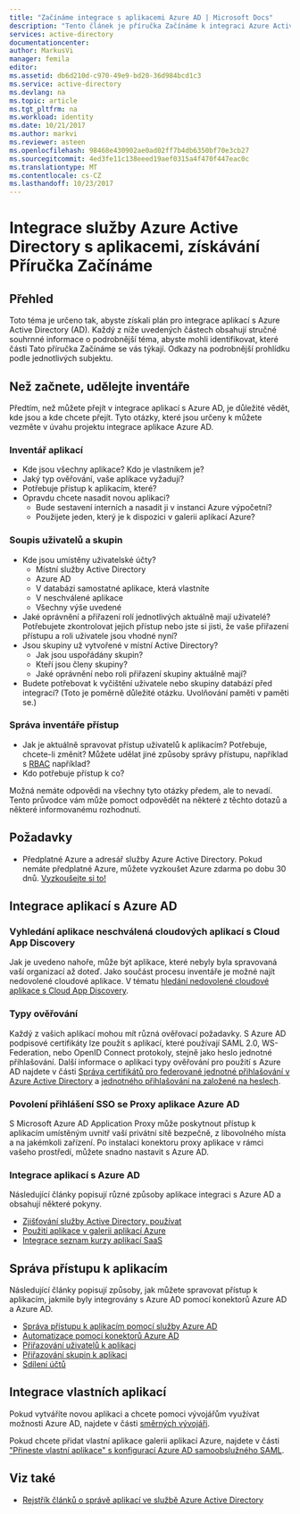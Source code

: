 ```yaml
---
title: "Začínáme integrace s aplikacemi Azure AD | Microsoft Docs"
description: "Tento článek je příručka Začínáme k integraci Azure Active Directory (AD) s místními aplikacemi a cloudových aplikací."
services: active-directory
documentationcenter: 
author: MarkusVi
manager: femila
editor: 
ms.assetid: db6d210d-c970-49e9-bd20-36d984bcd1c3
ms.service: active-directory
ms.devlang: na
ms.topic: article
ms.tgt_pltfrm: na
ms.workload: identity
ms.date: 10/21/2017
ms.author: markvi
ms.reviewer: asteen
ms.openlocfilehash: 98468e430902ae0ad02ff7b4db6350bf70e3cb27
ms.sourcegitcommit: 4ed3fe11c138eeed19aef0315a4f470f447eac0c
ms.translationtype: MT
ms.contentlocale: cs-CZ
ms.lasthandoff: 10/23/2017
---
```

# <a name="integrating-azure-active-directory-with-applications-getting-started-guide"></a>Integrace služby Azure Active Directory s aplikacemi, získávání Příručka Začínáme
## <a name="overview"></a>Přehled
Toto téma je určeno tak, abyste získali plán pro integrace aplikací s Azure Active Directory (AD). Každý z níže uvedených částech obsahují stručné souhrnné informace o podrobnější téma, abyste mohli identifikovat, které části Tato příručka Začínáme se vás týkají.  Odkazy na podrobnější prohlídku podle jednotlivých subjektu.

## <a name="before-you-begin-take-inventory"></a>Než začnete, udělejte inventáře
Předtím, než můžete přejít v integrace aplikací s Azure AD, je důležité vědět, kde jsou a kde chcete přejít.  Tyto otázky, které jsou určeny k můžete vezměte v úvahu projektu integrace aplikace Azure AD.

### <a name="application-inventory"></a>Inventář aplikací
* Kde jsou všechny aplikace? Kdo je vlastníkem je?
* Jaký typ ověřování, vaše aplikace vyžadují?
* Potřebuje přístup k aplikacím, které?
* Opravdu chcete nasadit novou aplikaci?
  * Bude sestavení interních a nasadit ji v instanci Azure výpočetní?
  * Použijete jeden, který je k dispozici v galerii aplikací Azure?

### <a name="user-and-group-inventory"></a>Soupis uživatelů a skupin
* Kde jsou umístěny uživatelské účty?
  * Místní služby Active Directory
  * Azure AD
  * V databázi samostatné aplikace, která vlastníte
  * V neschválené aplikace
  * Všechny výše uvedené
* Jaké oprávnění a přiřazení rolí jednotlivých aktuálně mají uživatelé? Potřebujete zkontrolovat jejich přístup nebo jste si jisti, že vaše přiřazení přístupu a roli uživatele jsou vhodné nyní?
* Jsou skupiny už vytvořené v místní Active Directory?
  * Jak jsou uspořádány skupin?
  * Kteří jsou členy skupiny?
  * Jaké oprávnění nebo roli přiřazení skupiny aktuálně mají?
* Budete potřebovat k vyčištění uživatele nebo skupiny databází před integrací?  (Toto je poměrně důležité otázku. Uvolňování paměti v paměti se.)

### <a name="access-management-inventory"></a>Správa inventáře přístup
* Jak je aktuálně spravovat přístup uživatelů k aplikacím? Potřebuje, chcete-li změnit?  Můžete udělat jiné způsoby správy přístupu, například s [RBAC](role-based-access-control-configure.md) například?
* Kdo potřebuje přístup k co?

Možná nemáte odpovědi na všechny tyto otázky předem, ale to nevadí.  Tento průvodce vám může pomoct odpovědět na některé z těchto dotazů a některé informovanému rozhodnutí.

## <a name="prerequisites"></a>Požadavky
* Předplatné Azure a adresář služby Azure Active Directory.  Pokud nemáte předplatné Azure, můžete vyzkoušet Azure zdarma po dobu 30 dnů. [Vyzkoušejte si to!](https://azure.microsoft.com/trial/get-started-active-directory/)

## <a name="application-integration-with-azure-ad"></a>Integrace aplikací s Azure AD
### <a name="finding-unsanctioned-cloud-applications-with-cloud-app-discovery"></a>Vyhledání aplikace neschválená cloudových aplikací s Cloud App Discovery
Jak je uvedeno nahoře, může být aplikace, které nebyly byla spravovaná vaší organizací až doteď.  Jako součást procesu inventáře je možné najít nedovolené cloudové aplikace. V tématu [hledání nedovolené cloudové aplikace s Cloud App Discovery](active-directory-cloudappdiscovery-whatis.md).

### <a name="authentication-types"></a>Typy ověřování
Každý z vašich aplikací mohou mít různá ověřovací požadavky. S Azure AD podpisové certifikáty lze použít s aplikací, které používají SAML 2.0, WS-Federation, nebo OpenID Connect protokoly, stejně jako heslo jednotné přihlašování. Další informace o aplikaci typy ověřování pro použití s Azure AD najdete v části [Správa certifikátů pro federované jednotné přihlašování v Azure Active Directory](active-directory-sso-certs.md) a [jednotného přihlašování na založené na heslech](active-directory-appssoaccess-whatis.md).

### <a name="enabling-sso-with-azure-ad-app-proxy"></a>Povolení přihlášení SSO se Proxy aplikace Azure AD
S Microsoft Azure AD Application Proxy může poskytnout přístup k aplikacím umístěným uvnitř vaší privátní sítě bezpečně, z libovolného místa a na jakémkoli zařízení. Po instalaci konektoru proxy aplikace v rámci vašeho prostředí, můžete snadno nastavit s Azure AD.

### <a name="integrating-applications-with-azure-ad"></a>Integrace aplikací s Azure AD
Následující články popisují různé způsoby aplikace integraci s Azure AD a obsahují některé pokyny.

* [Zjišťování služby Active Directory, používat](active-directory-administer.md)
* [Použití aplikace v galerii aplikací Azure](active-directory-appssoaccess-whatis.md)
* [Integrace seznam kurzy aplikací SaaS](active-directory-saas-tutorial-list.md)

## <a name="managing-access-to-applications"></a>Správa přístupu k aplikacím
Následující články popisují způsoby, jak můžete spravovat přístup k aplikacím, jakmile byly integrovány s Azure AD pomocí konektorů Azure AD a Azure AD.

* [Správa přístupu k aplikacím pomocí služby Azure AD](active-directory-managing-access-to-apps.md)
* [Automatizace pomocí konektorů Azure AD](active-directory-saas-app-provisioning.md)
* [Přiřazování uživatelů k aplikaci](active-directory-applications-guiding-developers-assigning-users.md)
* [Přiřazování skupin k aplikaci](active-directory-applications-guiding-developers-assigning-groups.md)
* [Sdílení účtů](active-directory-sharing-accounts.md)

## <a name="integrating-custom-applications"></a>Integrace vlastních aplikací
Pokud vytváříte novou aplikaci a chcete pomoci vývojářům využívat možnosti Azure AD, najdete v části [směrných vývojáři](active-directory-applications-guiding-developers-for-lob-applications.md).

Pokud chcete přidat vlastní aplikace galerii aplikací Azure, najdete v části ["Přineste vlastní aplikace" s konfigurací Azure AD samoobslužného SAML](http://blogs.technet.com/b/ad/archive/2015/06/17/bring-your-own-app-with-azure-ad-self-service-saml-configuration-gt-now-in-preview.aspx).

## <a name="see-also"></a>Viz také
* [Rejstřík článků o správě aplikací ve službě Azure Active Directory](active-directory-apps-index.md)

